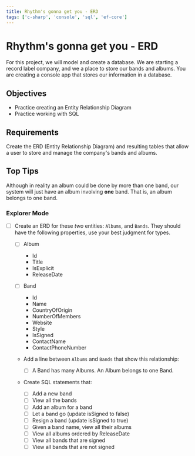 ```yaml
---
title: Rhythm's gonna get you - ERD
tags: ['c-sharp', 'console', 'sql', 'ef-core']
---
```


# Rhythm's gonna get you - ERD

For this project, we will model and create a database. We are starting a record
label company, and we a place to store our bands and albums. You are creating a
console app that stores our information in a database.

## Objectives

- Practice creating an Entity Relationship Diagram
- Practice working with SQL

## Requirements

Create the ERD (Entity Relationship Diagram) and resulting tables that allow a
user to store and manage the company's bands and albums.

## Top Tips

Although in reality an album could be done by more than one band, our system
will just have an album involving **one** band. That is, an album belongs to one
band.

### Explorer Mode

- [ ] Create an ERD for these _two_ entities: `Albums`, and `Bands`. They should
      have the following properties, use your best judgment for types.

  - [ ] Album

    - Id
    - Title
    - IsExplicit
    - ReleaseDate

  - [ ] Band

    - Id
    - Name
    - CountryOfOrigin
    - NumberOfMembers
    - Website
    - Style
    - IsSigned
    - ContactName
    - ContactPhoneNumber

  - Add a line between `Albums` and `Bands` that show this relationship:

    - [ ] A Band has many Albums. An Album belongs to one Band.

  - Create SQL statements that:
    - [ ] Add a new band
    - [ ] View all the bands
    - [ ] Add an album for a band
    - [ ] Let a band go (update isSigned to false)
    - [ ] Resign a band (update isSigned to true)
    - [ ] Given a band name, view all their albums
    - [ ] View all albums ordered by ReleaseDate
    - [ ] View all bands that are signed
    - [ ] View all bands that are not signed
